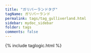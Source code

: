 ```yaml
---
title: "ガリバーランドタグ"
tagName: ガリバーランド
permalink: tags/tag_gulliverland.html
sidebar: mydoc_sidebar
folder: tags
comments: false
---
```

{% include taglogic.html %}
